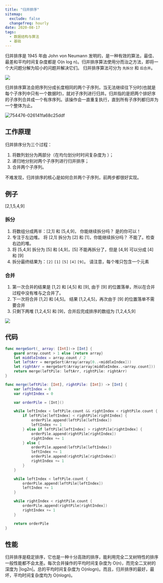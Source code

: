```yaml
---
title: "归并排序"
sitemap:
  exclude: false
  changefreq: hourly
date: 2020-08-17
tags:
  - 数据结构与算法
  - 基础
---
```


归并排序是 1945 年由 John von Neumann 发明的，是一种有效的算法，最佳、最差和平均时间复杂度都是 O(n log n)。归并排序算法使用分而治之方法，即将一个大问题分解为较小的问题并解决它们。 归并排序算法可分为 `先拆分` 和 `后合并`。

![](media/15536906299631/15537793187603.gif)

归并排序算法会把序列分成长度相同的两个子序列，当无法继续往下分时(也就是每个子序列中只有一个数据时)，就对子序列进行归并。归并指的是把两个排好序的子序列合并成一个有序序列。该操作会一直重复执行，直到所有子序列都归并为一个整体为止。

![754476-026141fa68c25ddf](http://blog.oldbird.run/754476-026141fa68c25ddf.gif)

## 工作原理

归并排序分为三个过程：

1. 将数列划分为两部分（在均匀划分时时间复杂度为 ）；
2. 递归地分别对两个子序列进行归并排序；
3. 合并两个子序列。

不难发现，归并排序的核心是如何合并两个子序列，前两步都很好实现。

## 例子

[2,1,5,4,9]

### 拆分

1. 将数组分成两半：[2,1] 和 [5,4,9]， 你能继续拆分吗？ 是的你可以！
2. 专注于左边堆。 将 [2,1] 拆分为 [2] 和 [1]，你能继续拆分吗？ 不能了。检查右边的堆。
3. 将 [5,4,9] 拆分为 [5] 和 [4,9]，[5] 不能再拆分了，但是 [4,9] 可以分成 [4] 和 [9]
4. 拆分最终结果为：`[2]` `[1]` `[5]` `[4]` `[9]`。 请注意，每个堆只包含一个元素

### 合并

1. 第一次合并的结果是 [1,2] 和 [4,5] 和 [9], 由于 [9] 的位置落单，所以在合并过程中没有堆与之合并了。
2. 下一次将合并 [1,2] 和 [4,5]。 结果 [1,2,4,5]，再次由于 [9] 的位置落单不需要合并
3. 只剩下两堆 [1,2,4,5] 和 [9]，合并后完成排序的数组为 [1,2,4,5,9]

![](http://blog.oldbird.run/68747470733a2f2f75706c6f61642d696d616765732e6a69616e7368752e696f2f75706c6f61645f696d616765732f313637383133352d623734303439396637633931323362612e6769663f696d6167654d6f6772322f6175746f2d6f7269656e742f7374726970.gif)

## 代码

```swift
func mergeSort(_ array: [Int])-> [Int] {
    guard array.count > 1 else {return array}
    let middleIndex = array.count / 2
    let leftArr = mergeSort(Array(array[0..<middleIndex]))
    let rightArr = mergeSort(Array(array[middleIndex..<array.count]))
    return merge(leftPile: leftArr, rightPile: rightArr)
}

func merge(leftPile: [Int], rightPile: [Int]) -> [Int] {
    var leftIndex = 0
    var rightIndex = 0

    var orderPile = [Int]()

    while leftIndex < leftPile.count && rightIndex < rightPile.count {
        if leftPile[leftIndex] < rightPile[rightIndex] {
            orderPile.append(leftPile[leftIndex])
            leftIndex += 1
        } else if leftPile[leftIndex] > rightPile[rightIndex] {
            orderPile.append(rightPile[rightIndex])
            rightIndex += 1
        } else {
            orderPile.append(leftPile[leftIndex])
            leftIndex += 1
            orderPile.append(rightPile[rightIndex])
            rightIndex += 1
        }
    }

    while leftIndex < leftPile.count {
        orderPile.append(leftPile[leftIndex])
        leftIndex += 1
    }

    while rightIndex < rightPile.count {
        orderPile.append(rightPile[rightIndex])
        rightIndex += 1
    }

    return orderPile
}
```

## 性能

归并排序是稳定排序，它也是一种十分高效的排序，能利用完全二叉树特性的排序一般性能都不会太差。每次合并操作的平均时间复杂度为 O(n)，而完全二叉树的深度为 |log2n|。总的平均时间复杂度为 O(nlogn)。而且，归并排序的最好，最坏，平均时间复杂度均为 O(nlogn)。
